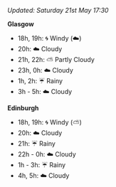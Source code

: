 *Updated: Saturday 21st May 17:30*

**Glasgow**

* 18h, 19h: :cyclone: Windy (:cloud:)
* 20h: :cloud: Cloudy
* 21h, 22h: :partly_sunny: Partly Cloudy
* 23h, 0h: :cloud: Cloudy
* 1h, 2h: :umbrella: Rainy
* 3h - 5h: :cloud: Cloudy

**Edinburgh**

* 18h, 19h: :cyclone: Windy (:partly_sunny:)
* 20h: :cloud: Cloudy
* 21h: :umbrella: Rainy
* 22h - 0h: :cloud: Cloudy
* 1h - 3h: :umbrella: Rainy
* 4h, 5h: :cloud: Cloudy
